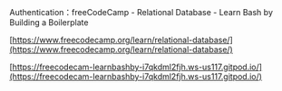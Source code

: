 Authentication：freeCodeCamp - Relational Database - Learn Bash by Building a Boilerplate

[https://www.freecodecamp.org/learn/relational-database/](https://www.freecodecamp.org/learn/relational-database/)

[https://freecodecam-learnbashby-i7qkdml2fjh.ws-us117.gitpod.io/](https://freecodecam-learnbashby-i7qkdml2fjh.ws-us117.gitpod.io/)
